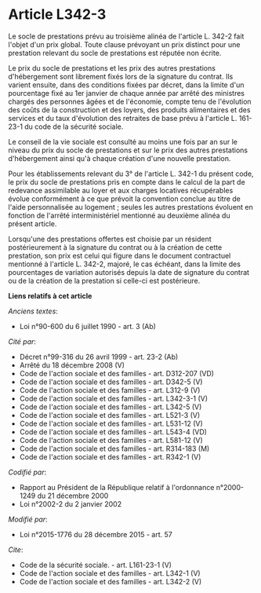 # Article L342-3

Le socle de prestations prévu au troisième alinéa de l'article L. 342-2 fait l'objet d'un prix global. Toute clause prévoyant
un prix distinct pour une prestation relevant du socle de prestations est réputée non écrite. 

Le prix du socle de prestations et les prix des autres prestations d'hébergement sont librement fixés lors de la signature du
contrat. Ils varient ensuite, dans des conditions fixées par décret, dans la limite d'un pourcentage fixé au 1er janvier de
chaque année par arrêté des ministres chargés des personnes âgées et de l'économie, compte tenu de l'évolution des coûts de
la construction et des loyers, des produits alimentaires et des services et du taux d'évolution des retraites de base prévu à
l'article L. 161-23-1 du code de la sécurité sociale. 

Le conseil de la vie sociale est consulté au moins une fois par an sur le niveau du prix du socle de prestations et sur le
prix des autres prestations d'hébergement ainsi qu'à chaque création d'une nouvelle prestation. 

Pour les établissements relevant du 3° de l'article L. 342-1 du présent code, le prix du socle de prestations pris en compte
dans le calcul de la part de redevance assimilable au loyer et aux charges locatives récupérables évolue conformément à ce
que prévoit la convention conclue au titre de l'aide personnalisée au logement ; seules les autres prestations évoluent en
fonction de l'arrêté interministériel mentionné au deuxième alinéa du présent article. 

Lorsqu'une des prestations offertes est choisie par un résident postérieurement à la signature du contrat ou à la création de
cette prestation, son prix est celui qui figure dans le document contractuel mentionné à l'article L. 342-2, majoré, le cas
échéant, dans la limite des pourcentages de variation autorisés depuis la date de signature du contrat ou de la création de
la prestation si celle-ci est postérieure.

**Liens relatifs à cet article**

_Anciens textes_:

  - Loi n°90-600 du 6 juillet 1990 - art. 3 (Ab)

_Cité par_:

  - Décret n°99-316 du 26 avril 1999 - art. 23-2 (Ab)
  - Arrêté du 18 décembre 2008 (V)
  - Code de l'action sociale et des familles - art. D312-207 (VD)
  - Code de l'action sociale et des familles - art. D342-5 (V)
  - Code de l'action sociale et des familles - art. L312-9 (V)
  - Code de l'action sociale et des familles - art. L342-3-1 (V)
  - Code de l'action sociale et des familles - art. L342-5 (V)
  - Code de l'action sociale et des familles - art. L521-3 (V)
  - Code de l'action sociale et des familles - art. L531-12 (V)
  - Code de l'action sociale et des familles - art. L543-4 (VD)
  - Code de l'action sociale et des familles - art. L581-12 (V)
  - Code de l'action sociale et des familles - art. R314-183 (M)
  - Code de l'action sociale et des familles - art. R342-1 (V)

_Codifié par_:

  - Rapport au Président de la République relatif à l'ordonnance n°2000-1249 du 21 décembre 2000
  - Loi n°2002-2 du 2 janvier 2002

_Modifié par_:

  - Loi n°2015-1776 du 28 décembre 2015 - art. 57

_Cite_:

  - Code de la sécurité sociale. - art. L161-23-1 (V)
  - Code de l'action sociale et des familles - art. L342-1 (V)
  - Code de l'action sociale et des familles - art. L342-2 (V)
